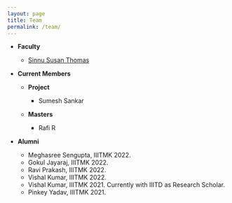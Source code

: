 ```yaml
---
layout: page
title: Team
permalink: /team/
---
```

* **Faculty**
  <br/>
  * [Sinnu Susan Thomas](https://sinnuthomas.github.io/bio/)

* **Current Members**
  <br/>
  * **Project**
    <br/>
    * Sumesh Sankar

  * **Masters**
    <br/>
    * Rafi R
    
* **Alumni**
  <br/>  
  * Meghasree Sengupta, IIITMK 2022.
  * Gokul Jayaraj, IIITMK 2022.
  * Ravi Prakash, IIITMK 2022.
  * Vishal Kumar, IIITMK 2022.
  * Vishal Kumar, IIITMK 2021. Currently with IIITD as Research Scholar.
  * Pinkey Yadav, IIITMK 2021. 
